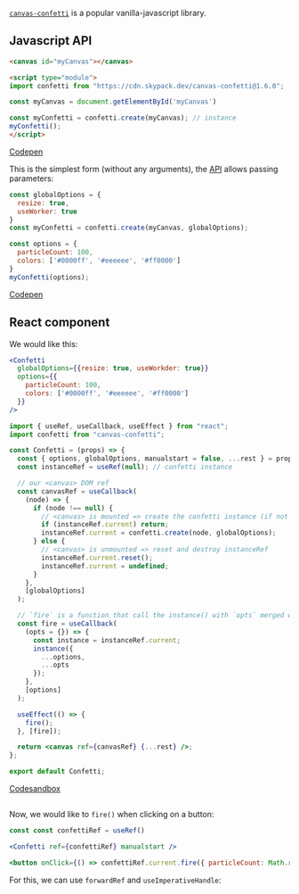[`canvas-confetti`](https://www.npmjs.com/package/canvas-confetti) is a popular vanilla-javascript library.

## Javascript API

```html
<canvas id="myCanvas"></canvas>

<script type="module">
import confetti from "https://cdn.skypack.dev/canvas-confetti@1.6.0";

const myCanvas = document.getElementById('myCanvas')

const myConfetti = confetti.create(myCanvas); // instance
myConfetti();
</script>
```
[Codepen](https://codepen.io/abernier/pen/NWzYXwv)

This is the simplest form (without any arguments), the [API](https://github.com/catdad/canvas-confetti#api) allows passing parameters:

```js
const globalOptions = {
  resize: true,
  useWorker: true
}
const myConfetti = confetti.create(myCanvas, globalOptions);

const options = {
  particleCount: 100,
  colors: ['#0000ff', '#eeeeee', '#ff0000']
}
myConfetti(options);
```
[Codepen](https://codepen.io/abernier/pen/NWzYXey?editors=1010)

## React component

We would like this:

```jsx
<Confetti
  globalOptions={{resize: true, useWorkder: true}}
  options={{
    particleCount: 100,
    colors: ['#0000ff', '#eeeeee', '#ff0000']
  }}
/>
```

```jsx
import { useRef, useCallback, useEffect } from "react";
import confetti from "canvas-confetti";

const Confetti = (props) => {
  const { options, globalOptions, manualstart = false, ...rest } = props;
  const instanceRef = useRef(null); // confetti instance

  // our <canvas> DOM ref
  const canvasRef = useCallback(
    (node) => {
      if (node !== null) {
        // <canvas> is mounted => create the confetti instance (if not already created)
        if (instanceRef.current) return;
        instanceRef.current = confetti.create(node, globalOptions);
      } else {
        // <canvas> is unmounted => reset and destroy instanceRef
        instanceRef.current.reset();
        instanceRef.current = undefined;
      }
    },
    [globalOptions]
  );

  // `fire` is a function that call the instance() with `opts` merged with `options`
  const fire = useCallback(
    (opts = {}) => {
      const instance = instanceRef.current;
      instance({
        ...options,
        ...opts
      });
    },
    [options]
  );

  useEffect(() => {
    fire();
  }, [fire]);

  return <canvas ref={canvasRef} {...rest} />;
};

export default Confetti;
```

[Codesandbox](https://codesandbox.io/s/gallant-elbakyan-vnr7bl?file=/src/Confetti.jsx)


## 

Now, we would like to `fire()` when clicking on a button:

```jsx
const const confettiRef = useRef()

<Confetti ref={confettiRef} manualstart />

<button onClick={() => confettiRef.current.fire({ particleCount: Math.round(Math.random()*100) }) }>
```

For this, we can use `forwardRef` and `useImperativeHandle`:

```

```
